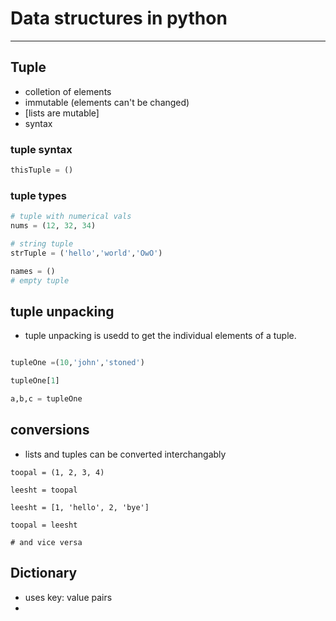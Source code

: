 # Data structures in python
---

## Tuple
- colletion of elements
- immutable (elements can't be changed)
- [lists are mutable]
- syntax 

### tuple syntax
```python
thisTuple = ()
```

### tuple types

```python
# tuple with numerical vals
nums = (12, 32, 34)

# string tuple
strTuple = ('hello','world','OwO')

names = ()
# empty tuple
```

## tuple unpacking
- tuple unpacking is usedd to get the individual elements of a tuple.

```python

tupleOne =(10,'john','stoned')

tupleOne[1]

a,b,c = tupleOne

```

## conversions

- lists and tuples can be converted interchangably

```
toopal = (1, 2, 3, 4)

leesht = toopal

leesht = [1, 'hello', 2, 'bye']

toopal = leesht

# and vice versa
```

## Dictionary

- uses key: value pairs
- 
